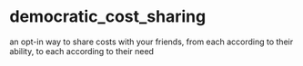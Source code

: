 # democratic_cost_sharing
an opt-in way to share costs with your friends, from each according to their ability, to each according to their need
